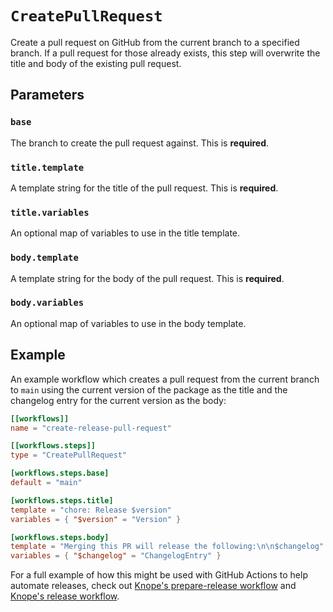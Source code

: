 # `CreatePullRequest`

Create a pull request on GitHub from the current branch to a specified branch. If a pull request for those already exists, this step will overwrite the title and body of the existing pull request.

## Parameters

### `base`

The branch to create the pull request against. This is **required**.

### `title.template`

A template string for the title of the pull request. This is **required**.

### `title.variables`

An optional map of variables to use in the title template.

### `body.template`

A template string for the body of the pull request. This is **required**.

### `body.variables`

An optional map of variables to use in the body template.

## Example

An example workflow which creates a pull request from the current branch to `main` using the current version of the package as the title and the changelog entry for the current version as the body:

```toml
[[workflows]]
name = "create-release-pull-request"

[[workflows.steps]]
type = "CreatePullRequest"

[workflows.steps.base]
default = "main"

[workflows.steps.title]
template = "chore: Release $version"
variables = { "$version" = "Version" }

[workflows.steps.body]
template = "Merging this PR will release the following:\n\n$changelog"
variables = { "$changelog" = "ChangelogEntry" }
```

For a full example of how this might be used with GitHub Actions to help automate releases, check out [Knope's prepare-release workflow] and [Knope's release workflow].

[Knope's prepare-release workflow]: https://github.com/knope-dev/knope/blob/e7292fa746fe1d81b84e5848815c02a0d8fc6f95/.github/workflows/prepare_release.yml
[knope's release workflow]: https://github.com/knope-dev/knope/blob/e7292fa746fe1d81b84e5848815c02a0d8fc6f95/.github/workflows/release.yml
